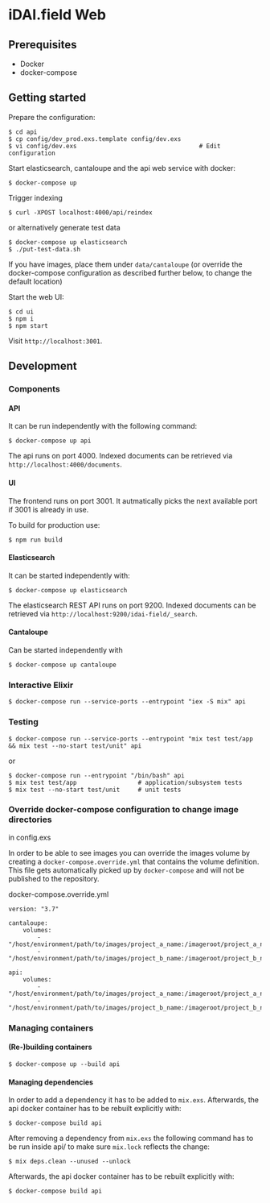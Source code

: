 # iDAI.field Web

## Prerequisites

* Docker
* docker-compose

## Getting started

Prepare the configuration:

    $ cd api
    $ cp config/dev_prod.exs.template config/dev.exs
    $ vi config/dev.exs                                  # Edit configuration

Start elasticsearch, cantaloupe and the api web service with docker:

    $ docker-compose up

Trigger indexing

    $ curl -XPOST localhost:4000/api/reindex
    
or alternatively generate test data

    $ docker-compose up elasticsearch
    $ ./put-test-data.sh
    
If you have images, place them under `data/cantaloupe` (or override the docker-compose configuration as described further below, to change the default location)

Start the web UI:

    $ cd ui
    $ npm i
    $ npm start

Visit `http://localhost:3001`.

## Development

### Components

#### API

It can be run independently with the following command:

    $ docker-compose up api
    
The api runs on port 4000. Indexed documents can be retrieved via `http://localhost:4000/documents`.

#### UI

The frontend runs on port 3001. It autmatically picks the next available port if 3001 is already in use.

To build for production use:

    $ npm run build

#### Elasticsearch

It can be started independently with:

    $ docker-compose up elasticsearch
    
The elasticsearch REST API runs on port 9200. Indexed documents can be retrieved via
`http://localhost:9200/idai-field/_search`.

#### Cantaloupe

Can be started independently with

    $ docker-compose up cantaloupe

### Interactive Elixir

    $ docker-compose run --service-ports --entrypoint "iex -S mix" api

### Testing

    $ docker-compose run --service-ports --entrypoint "mix test test/app && mix test --no-start test/unit" api

or
 
    $ docker-compose run --entrypoint "/bin/bash" api
    $ mix test test/app                 # application/subsystem tests
    $ mix test --no-start test/unit     # unit tests
    
### Override docker-compose configuration to change image directories

in config.exs

In order to be able to see images you can override the images volume by creating
a `docker-compose.override.yml` that contains the volume definition. This
file gets automatically picked up by `docker-compose` and will not be published
to the repository.

docker-compose.override.yml

    version: "3.7"
    
    cantaloupe:
        volumes:
            - "/host/environment/path/to/images/project_a_name:/imageroot/project_a_name"
            - "/host/environment/path/to/images/project_b_name:/imageroot/project_b_name"
            
    api:
        volumes:
            - "/host/environment/path/to/images/project_a_name:/imageroot/project_a_name"
            - "/host/environment/path/to/images/project_b_name:/imageroot/project_b_name"
            
### Managing containers
            
#### (Re-)building containers

    $ docker-compose up --build api

#### Managing dependencies

In order to add a dependency it has to be added to `mix.exs`. Afterwards, the api docker container
has to be rebuilt explicitly with:

    $ docker-compose build api

After removing a dependency from `mix.exs` the following command has to be run inside api/ to make
sure `mix.lock` reflects the change:

    $ mix deps.clean --unused --unlock

Afterwards, the api docker container has to be rebuilt explicitly with:

    $ docker-compose build api